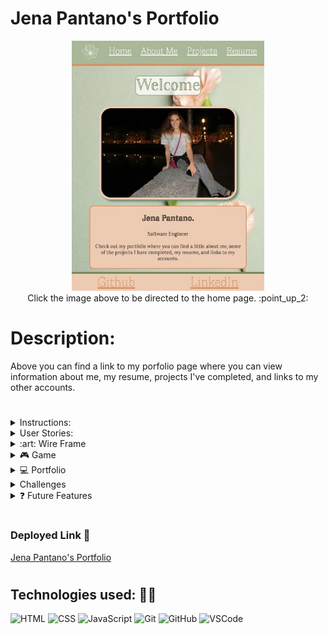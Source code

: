 # Jena Pantano's Portfolio
<div align="center">
<a href="https://jpantano30.github.io/Jena-Pantano-Portfolio/"><img src="homepage.jpg" height="400"></a>
</div>

<div align="center">
Click the image above to be directed to the home page. :point_up_2:
</div>

#

# Description: 
Above you can find a link to my porfolio page where you can view information about me, my resume, projects I've completed, and links to my other accounts. 

#

<details> 
<summary>Instructions:</summary>
▶️ In order to navigate to my portfolio page, click on the Welcome page image above. 
 <br>
▶️ To play Tic-Tac-Toe, navigate to the projects section in the navigation bar and click on the image in the center of the page. 
 <br>
▶️ To download my resume, navigate to resume page and click the download button. 
</details>

<details> 
<summary> User Stories:</summary>
 <ul> 
  <li> As a friend of Jena Pantano, I want to view her portfolio so that I can see the work she has done during her time at general assembly.</li>
  <li> As a potential employer, I want to view Jena's projects, her resume, and look at how her portfolio was designed, so that I can assess whether she is a good fit for the company.</li>
 </ul>
</details>

<details>
 <summary> :art: Wire Frame </summary>
   <details> 
    <summary> ✏️ Rough Sketch </summary>
     <img src="https://github.com/jpantano30/Jena-Pantano-Portfolio/assets/147424951/40d645dc-8eb8-45a0-aef4-e22034c0cde6">
   </details>
</details>

<details> 
 <summary> 🎮 Game </summary>
 <div align="center">
 <img width="432" alt="gameMod" src="https://github.com/jpantano30/Jena-Pantano-Portfolio/assets/147424951/f9153952-42a0-40a3-adad-5737be8d462e">
 </div>
 <br>
 <div align="center">
 <img width="286" alt="game" src="https://github.com/jpantano30/Jena-Pantano-Portfolio/assets/147424951/6c7071bb-3c8c-413e-9aed-b61f498b2c0a">
 </div>
</details>

<details>
 <summary> 💻 Portfolio </summary>
 <h3 align="center"> Home Page </h3>
<div align="center">
<img width="682" alt="Home-welcomeSS" src="https://github.com/jpantano30/Jena-Pantano-Portfolio/assets/147424951/acffd32a-c75c-4d93-96a8-a55b28f3c872">
</div>
<h3 align="center"> About Me </h3>
<div align="center">
<img width="897" alt="AboutmeSS" src="https://github.com/jpantano30/Jena-Pantano-Portfolio/assets/147424951/f0daf379-c000-4267-99ca-ae785169d2ba"> 
</div>
<h3 align="center"> Resume </h3>
<div align="center">
<img width="1033" alt="resumeSS" src="https://github.com/jpantano30/Jena-Pantano-Portfolio/assets/147424951/3a7af396-6397-4b2c-b737-4c2875d13311">
</div>
<h3 align="center"> Projects </h3>
<div align="center">
<img width="506" alt="ProjectsSS" src="https://github.com/jpantano30/Jena-Pantano-Portfolio/assets/147424951/73407d2e-266f-45d1-9fa2-eb07db313ce9">
</div>
</details>

<details> 
 <summary> Challenges </summary>
 Descriptions of any unsolved problems or major hurdles that were overcome. 
 <ul>
  <li> The images in the carousel are different sizes and I would like to have them all be the same size without having the image being changed.</li>
  <li> One challenge I overcame was formatting the whole website to be responsive especially, the Tic-Tac-Toe game. I changed the pages to use CSS grid and some flexbox. </li>
  <li> The formatting of the carousel was a challenge for me. I had trouble with the placement of the previous and next buttons. </li>
  <li> Challenges with formatting the scoreboard in Tic-Tac-Toe. </li>
 </ul>
</details>

<details> 
 <summary> ❓ Future Features </summary>
  Next steps planned: 
 <ul>
  <li> Fixes to above unsolved problems. </li>
  <li> Add a flip feature to the resume boxes. </li>
  <li> Add captions on hover to the carousel on the about me page. </li>
  <li> Add play against the computer feature in Tic-Tac-Toe. </li>
  <li> Add CSS transitions and animations. </li>
  <li> Create a cake decorating game. </li>
 </ul>
</details>

#

### Deployed Link 🔗
<a href="https://jpantano30.github.io/Jena-Pantano-Portfolio/"> Jena Pantano's Portfolio </a> 

#

## Technologies used: 👩‍💻

![HTML](https://img.shields.io/badge/HTML5-E34F26?style=for-the-badge&logo=html5&logoColor=white)
![CSS](https://img.shields.io/badge/CSS-239120?&style=for-the-badge&logo=css3&logoColor=white)
![JavaScript](https://img.shields.io/badge/JavaScript-323330?style=for-the-badge&logo=javascript&logoColor=F7DF1E)
![Git](https://img.shields.io/badge/git-%23F05033.svg?style=for-the-badge&logo=git&logoColor=white)
![GitHub](https://img.shields.io/badge/GitHub-100000?style=for-the-badge&logo=github&logoColor=white)
![VSCode](https://img.shields.io/badge/VSCode-0078D4?style=for-the-badge&logo=visual%20studio%20code&logoColor=white)